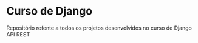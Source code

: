 # Curso de Django
 Repositório refente a todos os projetos desenvolvidos no curso de Django API REST
